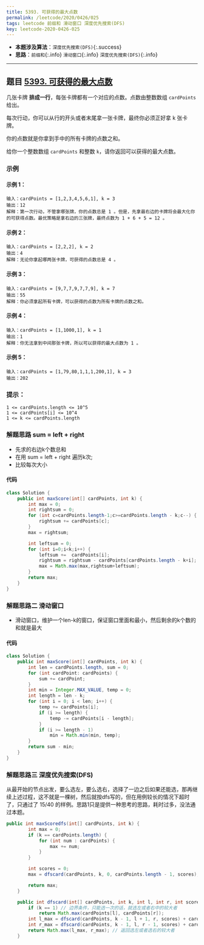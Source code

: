 ```yaml
---
title: 5393. 可获得的最大点数
permalink: /leetcode/2020/0426/025
tags: leetcode 前缀和 滑动窗口 深度优先搜索(DFS)
key: leetcode-2020-0426-025
---
```

- __本题涉及算法__：`深度优先搜索(DFS)`{:.success}
- __思路__：`前缀和`{:.info} `滑动窗口`{:.info} `深度优先搜索(DFS)`{:.info}

---

## 题目 [5393. 可获得的最大点数](https://leetcode-cn.com/problems/maximum-points-you-can-obtain-from-cards/)
几张卡牌 **排成一行**，每张卡牌都有一个对应的点数。点数由整数数组 `cardPoints` 给出。

每次行动，你可以从行的开头或者末尾拿一张卡牌，最终你必须正好拿 k 张卡牌。

你的点数就是你拿到手中的所有卡牌的点数之和。

给你一个整数数组 `cardPoints` 和整数 `k`，请你返回可以获得的最大点数。

### 示例
#### 示例 1：
```
输入：cardPoints = [1,2,3,4,5,6,1], k = 3
输出：12
解释：第一次行动，不管拿哪张牌，你的点数总是 1 。但是，先拿最右边的卡牌将会最大化你的可获得点数。最优策略是拿右边的三张牌，最终点数为 1 + 6 + 5 = 12 。
```
#### 示例 2：
```
输入：cardPoints = [2,2,2], k = 2
输出：4
解释：无论你拿起哪两张卡牌，可获得的点数总是 4 。
```
#### 示例 3：
```
输入：cardPoints = [9,7,7,9,7,7,9], k = 7
输出：55
解释：你必须拿起所有卡牌，可以获得的点数为所有卡牌的点数之和。
```
#### 示例 4：
```
输入：cardPoints = [1,1000,1], k = 1
输出：1
解释：你无法拿到中间那张卡牌，所以可以获得的最大点数为 1 。
```
#### 示例 5：
```
输入：cardPoints = [1,79,80,1,1,1,200,1], k = 3
输出：202
```

### 提示：
```
1 <= cardPoints.length <= 10^5
1 <= cardPoints[i] <= 10^4
1 <= k <= cardPoints.length
```



### 解题思路 sum = left + right
- 先求的右边k个数总和
- 在用 sum = left + right 遍历k次;
- 比较每次大小

#### 代码

```java
class Solution {
    public int maxScore(int[] cardPoints, int k) {
        int max = 0;
        int rightsum = 0;
        for (int c=cardPoints.length-1;c>=cardPoints.length - k;c--) {
            rightsum += cardPoints[c];
        }
        max = rightsum;

        int leftsum = 0;
        for (int i=0;i<k;i++) {
            leftsum +=  cardPoints[i];
            rightsum = rightsum - cardPoints[cardPoints.length - k+i];
            max = Math.max(max,rightsum+leftsum);
        }
        return max;
    }
}
```


### 解题思路二 滑动窗口
- 滑动窗口，维护一个len-k的窗口，保证窗口里面和最小，然后剩余的k个数的和就是最大

#### 代码
```java
class Solution {
    public int maxScore(int[] cardPoints, int k) {
        int len = cardPoints.length, sum = 0;
        for (int cardPoint: cardPoints) {
            sum += cardPoint;
        }
        int min = Integer.MAX_VALUE, temp = 0;
        int length = len - k;
        for (int i = 0; i < len; i++) {
            temp += cardPoints[i];
            if (i >= length) {
                temp -= cardPoints[i - length];
            }
            if (i >= length - 1)
                min = Math.min(min, temp);
        }
        return sum - min;
    }
}
```

### 解题思路三 深度优先搜索(DFS)
从最开始的节点出发，要么选左，要么选右，选择了一边之后如果还能选，那再继续上述过程，这不就是一棵树，然后就按dfs写的，但在用例较长的情况下超时了，只通过了 15/40 的样例。思路1只是提供一种思考的思路，耗时过多，没法通过本题。

```java
public int maxScoredfs(int[] cardPoints, int k) {
        int max = 0;
        if (k == cardPoints.length) {
            for (int num : cardPoints) {
                max += num;
            }
        }

        int scores = 0;
        max = dfscard(cardPoints, k, 0, cardPoints.length - 1, scores);

        return max;
    }

    public int dfscard(int[] cardPoints, int k, int l, int r, int scores) {
        if (k == 1) // 边界条件，只能选一次的话，就选左或者右中的较大者
            return Math.max(cardPoints[l], cardPoints[r]);
        int l_max = dfscard(cardPoints, k - 1, l + 1, r, scores) + cardPoints[l];// 选择左边的情况，并继续向下dfs
        int r_max = dfscard(cardPoints, k - 1, l, r - 1, scores) + cardPoints[r];// 选择右边的情况，并继续向下dfs
        return Math.max(l_max, r_max); // 返回选左或者选右的较大者
    }
```
